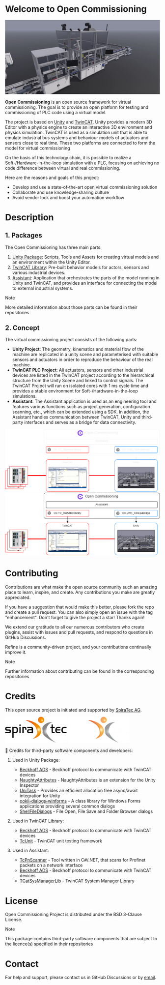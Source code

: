 # Welcome to Open Commissioning

![OC_Demo.png](images%2FOC_Demo.png)

**Open Commissioning** is an open source framework for virtual commissioning.
The goal is to provide an open platform for testing and commissioning of PLC code using a virtual model.

The project is based on [Unity](https://unity.com/) and [TwinCAT](https://www.beckhoff.com/en-en/products/automation/twincat/). 
Unity provides a modern 3D Editor with a physics engine to create an interactive 3D environment and physics simulation. TwinCAT is used as a simulation unit that is able to emulate industrial bus systems and behaviour models of actuators and sensors close to real time.
These two platforms are connected to form the model for virtual commissioning

On the basis of this technology chain, it is possible to realize a Soft-/Hardware-in-the-loop simulation with a PLC, focusing on achieving no code difference between virtual and real commissioning.

Here are the reasons and goals of this project:
   * Develop and use a state-of-the-art open virtual commissioning solution
   * Collaborate and use knowledge-sharing culture
   * Avoid vendor lock and boost your automation workflow

# Description
## 1. Packages
The Open Commissioning has three main parts: 
1. [Unity Package](https://github.com/OpenCommissioning/OC_Unity_Core): Scripts, Tools and Assets for creating virtual models and an environment within the Unity Editor.
2. [TwinCAT Library](https://github.com/OpenCommissioning/OC_TwinCAT_Core): Pre-built behavior models for actors, sensors and various industrial devices.
3. [Assistant](https://github.com/OpenCommissioning/OC_Assistant): Application that orchestrates the parts of the model running in Unity and TwinCAT, and provides an interface for connecting the model to external industrial systems.

> [!NOTE]
> More detailed information about those parts can be found in their repositories

## 2. Concept
The virtual commissioning project consists of the following parts:
 * **Unity Project**:
   The geometry, kinematics and material flow of the machine are replicated in a unity scene and parameterised with suitable sensors and actuators in order to reproduce the behaviour of the real machine.
 * **TwinCAT PLC Project**:
All actuators, sensors and other industrial devices are listed in the TwinCAT project according to the hierarchical structure from the Unity Scene and linked to control signals.
The TwinCAT Project will run on isolated cores with 1 ms cycle time and provides a stable environment for Soft-/Hardware-in-the-loop simulations.
 * **Assistant**: The Assistant application is used as an engineering tool and features various functions such as project generation, configuration scanning, etc., which can be extended using a SDK.
In addition, the Assistant handles communication between TwinCAT, Unity and third-party interfaces and serves as a bridge for data connectivity.

![OS_System](./images/OC_Base_dark.png#gh-dark-mode-only)
![OS_System](./images/OC_Base_light.png#gh-light-mode-only)

# Contributing
Contributions are what make the open source community such an amazing place to learn, inspire, and create. Any contributions you make are greatly appreciated.

If you have a suggestion that would make this better, please fork the repo and create a pull request. You can also simply open an issue with the tag "enhancement". Don't forget to give the project a star! Thanks again!

We extend our gratitude to all our numerous contributors who create plugins, assist with issues and pull requests, and respond to questions in GitHub Discussions.

Refine is a community-driven project, and your contributions continually improve it.

> [!NOTE]  
> Further information about contributing can be found in the corresponding repositories

# Credits
This open source project is initiated and supported by [SpiraTec AG](https://www.spiratec.com/en/).

<img src="./images/spira_logo_light.png#gh-light-mode-only" width="200"/>
<img src="./images/spira_logo_dark.png#gh-dark-mode-only" width="200"/>


:handshake: Credits for third-party software components and developers:

1. Used in Unity Package:
   * [Beckhoff ADS](https://www.nuget.org/packages/Beckhoff.TwinCAT.Ads) - Beckhoff protocol to communicate with TwinCAT devices
   * [NaughtyAttributes](https://github.com/dbrizov/NaughtyAttributes/) - NaughtyAttributes is an extension for the Unity Inspector
   * [UniTask](https://github.com/Cysharp/UniTask/) - Provides an efficient allocation free async/await integration for Unity
   * [ookii-dialogs-winforms](https://github.com/ookii-dialogs/ookii-dialogs-winforms/) - A class library for Windows Forms applications providing several common dialogs
   * [ShellFileDialogs](https://github.com/daiplusplus/ShellFileDialogs/) - File Open, File Save and Folder Browser dialogs

2. Used in TwinCAT Library:
   * [Beckhoff ADS](https://www.nuget.org/packages/Beckhoff.TwinCAT.Ads) - Beckhoff protocol to communicate with TwinCAT devices
   * [TcUnit](https://github.com/tcunit/TcUnit) - TwinCAT unit testing framework

3. Used in Assistant:
   * [TcPnScanner](https://github.com/TcHaxx/TcPnScanner) - Tool written in C#/.NET, that scans for Profinet packets on a network interface
   * [Beckhoff ADS](https://www.nuget.org/packages/Beckhoff.TwinCAT.Ads) - Beckhoff protocol to communicate with TwinCAT devices
   * [TCatSysManagerLib](https://www.nuget.org/packages/TCatSysManagerLib) - TwinCAT System Manager Library

# License
Open Commissioning Project is distributed under the BSD 3-Clause License.
> [!NOTE]  
> This package contains third-party software components that are subject to the licence(s) specified in their repositories

# Contact
For help and support, please contact us in GitHub Discussions or by [email](opencommissoning@spiratec.com).







